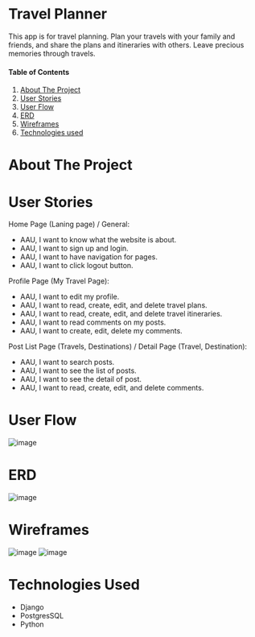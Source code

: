 # Travel Planner
This app is for travel planning. Plan your travels with your family and friends, and share the plans and itineraries with others. Leave precious memories through travels.

#### Table of Contents  
1. [About The Project](#about-the-project)
2. [User Stories](#user-stories)
3. [User Flow](#user-flow)
4. [ERD](#erd)
5. [Wireframes](#wireframes)
6. [Technologies used](#technologies-used)

# About The Project  


# User Stories
Home Page (Laning page) / General:
- AAU, I want to know what the website is about.  
- AAU, I want to sign up and login. 
- AAU, I want to have navigation for pages.  
- AAU, I want to click logout button. 

Profile Page (My Travel Page):  
- AAU, I want to edit my profile.  
- AAU, I want to read, create, edit, and delete travel plans.   
- AAU, I want to read, create, edit, and delete travel itineraries.  
- AAU, I want to read comments on my posts.  
- AAU, I want to create, edit, delete my comments.  

Post List Page (Travels, Destinations) / Detail Page (Travel, Destination):  
- AAU, I want to search posts. 
- AAU, I want to see the list of posts. 
- AAU, I want to see the detail of post.  
- AAU, I want to read, create, edit, and delete comments.  

# User Flow
![image](https://user-images.githubusercontent.com/47770303/160962673-59ea7b6c-dee9-4cfc-a077-7a9b15c4d792.png)  

# ERD
![image](https://user-images.githubusercontent.com/47770303/161394120-89eef39d-c9d8-4b31-8631-c3e163632bd5.png)


# Wireframes
![image](https://user-images.githubusercontent.com/47770303/161394182-fb35d194-b453-4310-896c-dafe03dc27ef.png)
![image](https://user-images.githubusercontent.com/47770303/161394203-96c7ea33-0cae-4384-b224-ca5c1c3c4dce.png)

# Technologies Used
- Django
- PostgresSQL
- Python


